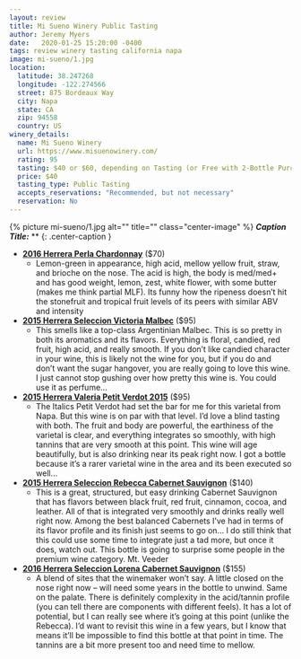 ```yaml
---
layout: review
title: Mi Sueno Winery Public Tasting
author: Jeremy Myers
date:   2020-01-25 15:20:00 -0400
tags: review winery tasting california napa
image: mi-sueno/1.jpg
location:
  latitude: 38.247268
  longitude: -122.274566
  street: 875 Bordeaux Way
  city: Napa
  state: CA
  zip: 94558
  country: US
winery_details:
  name: Mi Sueno Winery
  url: https://www.misuenowinery.com/
  rating: 95
  tasting: $40 or $60, depending on Tasting (or Free with 2-Bottle Purchase)
  price: $40
  tasting_type: Public Tasting
  accepts_reservations: "Recommended, but not necessary"
  reservation: No
---
```


{% picture mi-sueno/1.jpg alt="" title="" class="center-image" %}
***Caption Title:*** **
{: .center-caption }


* [**2016 Herrera Perla Chardonnay**]() ($70)
  * Lemon-green in appearance, high acid, mellow yellow fruit, straw, and brioche on the nose.  The acid is high, the body is med/med+ and has good weight, lemon, zest, white flower, with some butter (makes me think partial MLF).  Its funny how the ripeness doesn’t hit the stonefruit and tropical fruit levels of its peers with similar ABV and intensity
* [**2015 Herrera Seleccion Victoria Malbec**]() ($95)
  * This smells like a top-class Argentinian Malbec.  This is so pretty in both its aromatics and its flavors.  Everything is floral, candied, red fruit, high acid, and really smooth.  If you don’t like candied character in your wine, this is likely not the wine for you, but if you do and don’t want the sugar hangover, you are really going to love this wine.  I just cannot stop gushing over how pretty this wine is.  You could use it as perfume...
* [**2015 Herrera Valeria Petit Verdot 2015**]() ($95)
  * The Italics Petit Verdot had set the bar for me for this varietal from Napa.  But this wine is on par with that level.  I’d love a blind tasting with both.  The fruit and body are powerful, the earthiness of the varietal is clear, and everything integrates so smoothly, with high tannins that are very smooth at this point.  This wine will age beautifully, but is also drinking near its peak right now.  I got a bottle because it’s a rarer varietal wine in the area and its been executed so well…
* [**2015 Herrera Seleccion Rebecca Cabernet Sauvignon**]() ($140)
  * This is a great, structured, but easy drinking Cabernet Sauvignon that has flavors between black fruit, red fruit, cinnamon, cocoa, and leather.  All of that is integrated very smoothly and drinks really well right now.  Among the best balanced Cabernets I’ve had in terms of its flavor profile and its finish just seems to go on…  I do still think that this could use some time to integrate just a tad more, but once it does, watch out.  This bottle is going to surprise some people in the premium wine category.  Mt. Veeder
* [**2016 Herrera Seleccion Lorena Cabernet Sauvignon**]() ($155)
  * A blend of sites that the winemaker won’t say.  A little closed on the nose right now – will need some years in the bottle to unwind.  Same on the palate.  There is definitely complexity in the acid/tannin profile (you can tell there are components with different feels).  It has a lot of potential, but I can really see where it’s going at this point (unlike the Rebecca).  I’d want to revisit this wine in a few years, but I know that means it’ll be impossible to find this bottle at that point in time.  The tannins are a bit more present too and need time to mellow.


